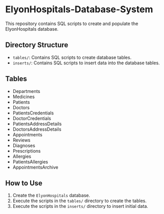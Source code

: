 # ElyonHospitals-Database-System

This repository contains SQL scripts to create and populate the ElyonHospitals database.

## Directory Structure

- `tables/`: Contains SQL scripts to create database tables.
- `inserts/`: Contains SQL scripts to insert data into the database tables.

## Tables

- Departments
- Medicines
- Patients
- Doctors
- PatientsCredentials
- DoctorCredentials
- PatientsAddressDetails
- DoctorsAddressDetails
- Appointments
- Reviews
- Diagnoses
- Prescriptions
- Allergies
- PatientsAllergies
- AppointmentsArchive

## How to Use

1. Create the `ElyonHospitals` database.
2. Execute the scripts in the `tables/` directory to create the tables.
3. Execute the scripts in the `inserts/` directory to insert initial data.
